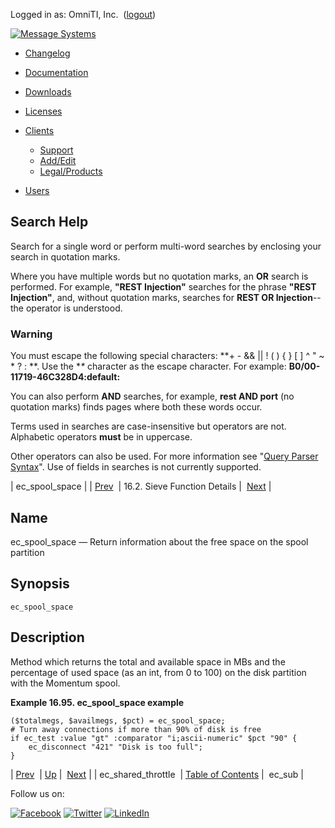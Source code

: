 Logged in as: OmniTI, Inc.  ([logout](https://support.messagesystems.com/logout.php))

[![Message Systems](https://support.messagesystems.com/images/ms-white205.png)](https://support.messagesystems.com/start.php) 

*   [Changelog](https://support.messagesystems.com/start.php?show=changelog)
*   [Documentation](https://support.messagesystems.com/docs/)
*   [Downloads](https://support.messagesystems.com/start.php)

*   [Licenses](https://support.messagesystems.com/license_summary.php)
*   <a href="">Clients</a>
    *   [Support](https://support.messagesystems.com/cs.php)
    *   [Add/Edit](https://support.messagesystems.com/edit_client.php)
    *   [Legal/Products](https://support.messagesystems.com/edit_products.php)
*   [Users](https://support.messagesystems.com/edit_customer.php)

## Search Help

Search for a single word or perform multi-word searches by enclosing your search in quotation marks.

Where you have multiple words but no quotation marks, an **OR** search is performed. For example, **"REST Injection"** searches for the phrase **"REST Injection"**, and, without quotation marks, searches for **REST OR Injection**--the operator is understood.

### Warning

You must escape the following special characters: **+ - && || ! ( ) { } [ ] ^ " ~ * ? : \**. Use the **\** character as the escape character. For example: **B0/00-11719-46C328D4\:default\:**

You can also perform **AND** searches, for example, **rest AND port** (no quotation marks) finds pages where both these words occur.

Terms used in searches are case-insensitive but operators are not. Alphabetic operators **must** be in uppercase.

Other operators can also be used. For more information see "[Query Parser Syntax](https://lucene.apache.org/core/old_versioned_docs/versions/3_0_0/queryparsersyntax.html)". Use of fields in searches is not currently supported.

| ec_spool_space |
| [Prev](sieve.ref.ec_shared_throttle.php)  | 16.2. Sieve Function Details |  [Next](sieve.ref.ec_sub.php) |

<a name="sieve.ref.ec_spool_space"></a>
## Name

ec_spool_space — Return information about the free space on the spool partition

## Synopsis

`ec_spool_space`

<a name="idp30586336"></a>
## Description

Method which returns the total and available space in MBs and the percentage of used space (as an int, from 0 to 100) on the disk partition with the Momentum spool.

<a name="example.ec_spool_space"></a>

**Example 16.95. ec_spool_space example**

```
($totalmegs, $availmegs, $pct) = ec_spool_space;
# Turn away connections if more than 90% of disk is free
if ec_test :value "gt" :comparator "i;ascii-numeric" $pct "90" {
    ec_disconnect "421" "Disk is too full";
}
```

| [Prev](sieve.ref.ec_shared_throttle.php)  | [Up](sieve.ref.files.php) |  [Next](sieve.ref.ec_sub.php) |
| ec_shared_throttle  | [Table of Contents](index.php) |  ec_sub |

Follow us on:

[![Facebook](https://support.messagesystems.com/images/icon-facebook.png)](http://www.facebook.com/messagesystems) [![Twitter](https://support.messagesystems.com/images/icon-twitter.png)](http://twitter.com/#!/MessageSystems) [![LinkedIn](https://support.messagesystems.com/images/icon-linkedin.png)](http://www.linkedin.com/company/message-systems)